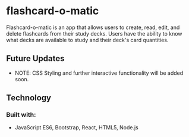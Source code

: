 # flashcard-o-matic

Flashcard-o-matic is an app that allows users to create, read, edit, and delete flashcards from their study decks. 
Users have the ability to know what decks are available to study and their deck's card quantities.

## Future Updates
* NOTE: CSS Styling and further interactive functionality will be added soon.


## Technology

### Built with:
* JavaScript ES6, Bootstrap, React, HTML5, Node.js
